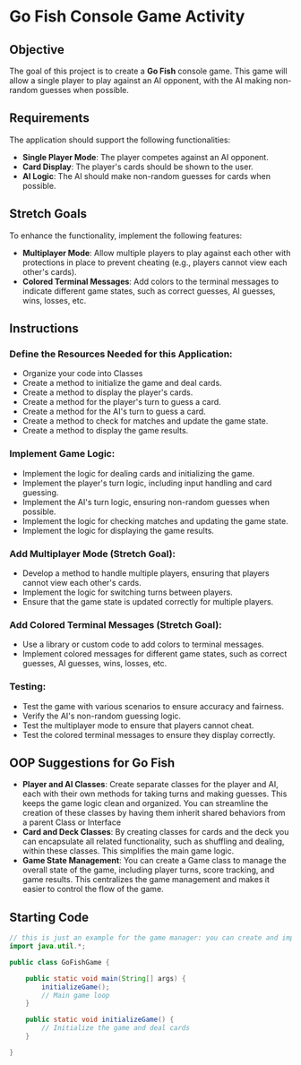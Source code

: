# Go Fish Console Game Activity

## Objective
The goal of this project is to create a **Go Fish** console game. This game will allow a single player to play against an AI opponent, with the AI making non-random guesses when possible.

## Requirements
The application should support the following functionalities:
- **Single Player Mode**: The player competes against an AI opponent.
- **Card Display**: The player's cards should be shown to the user.
- **AI Logic**: The AI should make non-random guesses for cards when possible.

## Stretch Goals
To enhance the functionality, implement the following features:
- **Multiplayer Mode**: Allow multiple players to play against each other with protections in place to prevent cheating (e.g., players cannot view each other's cards).
- **Colored Terminal Messages**: Add colors to the terminal messages to indicate different game states, such as correct guesses, AI guesses, wins, losses, etc.

## Instructions
### Define the Resources Needed for this Application:
- Organize your code into Classes
- Create a method to initialize the game and deal cards.
- Create a method to display the player's cards.
- Create a method for the player's turn to guess a card.
- Create a method for the AI's turn to guess a card.
- Create a method to check for matches and update the game state.
- Create a method to display the game results.

### Implement Game Logic:
- Implement the logic for dealing cards and initializing the game.
- Implement the player's turn logic, including input handling and card guessing.
- Implement the AI's turn logic, ensuring non-random guesses when possible.
- Implement the logic for checking matches and updating the game state.
- Implement the logic for displaying the game results.

### Add Multiplayer Mode (Stretch Goal):
- Develop a method to handle multiple players, ensuring that players cannot view each other's cards.
- Implement the logic for switching turns between players.
- Ensure that the game state is updated correctly for multiple players.

### Add Colored Terminal Messages (Stretch Goal):
- Use a library or custom code to add colors to terminal messages.
- Implement colored messages for different game states, such as correct guesses, AI guesses, wins, losses, etc.

### Testing:
- Test the game with various scenarios to ensure accuracy and fairness.
- Verify the AI's non-random guessing logic.
- Test the multiplayer mode to ensure that players cannot cheat.
- Test the colored terminal messages to ensure they display correctly.

## OOP Suggestions for Go Fish
- **Player and AI Classes**: Create separate classes for the player and AI, each with their own methods for taking turns and making guesses. This keeps the game logic clean and organized. You can streamline the creation of these classes by having them inherit shared behaviors from a parent Class or Interface
- **Card and Deck Classes**: By creating classes for cards and the deck you can encapsulate all related functionality, such as shuffling and dealing, within these classes. This simplifies the main game logic.
- **Game State Management**: You can create a Game class to manage the overall state of the game, including player turns, score tracking, and game results. This centralizes the game management and makes it easier to control the flow of the game.

## Starting Code
```java
// this is just an example for the game manager: you can create and import other custom classes as well to facilitate the game
import java.util.*;

public class GoFishGame {

    public static void main(String[] args) {
        initializeGame();
        // Main game loop
    }

    public static void initializeGame() {
        // Initialize the game and deal cards
    }

}
